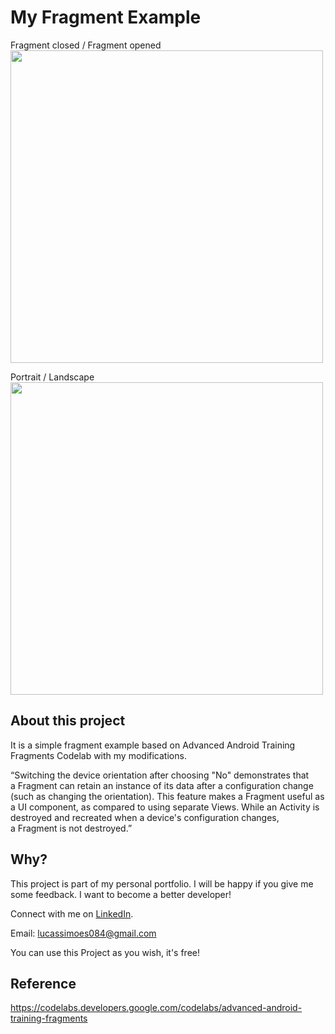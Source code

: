 # My Fragment Example

Fragment closed / Fragment opened
<img src="https://user-images.githubusercontent.com/25203907/65074815-f3694000-d96b-11e9-99c3-cc2e79bb34af.png" width="500" />

Portrait / Landscape
<img src="https://user-images.githubusercontent.com/25203907/65074881-198ee000-d96c-11e9-9c5c-87d8898ca8bc.png" width="500" />

## About this project
It is a simple fragment example based on Advanced Android Training Fragments Codelab with my modifications.

“Switching the device orientation after choosing "No" demonstrates that a Fragment can retain an instance of its data after a configuration change (such as changing the orientation). This feature makes a Fragment useful as a UI component, as compared to using separate Views. While an Activity is destroyed and recreated when a device's configuration changes, a Fragment is not destroyed.”

## Why?
This project is part of my personal portfolio. I will be happy if you give me some feedback. I want to become a better developer!

Connect with me on [LinkedIn](https://br.linkedin.com/in/lucassimoesmartins).

Email: lucassimoes084@gmail.com

You can use this Project as you wish, it's free!

## Reference
https://codelabs.developers.google.com/codelabs/advanced-android-training-fragments
